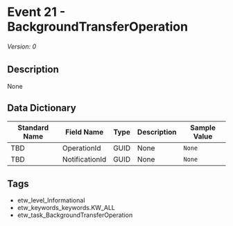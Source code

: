 # Event 21 - BackgroundTransferOperation
###### Version: 0

## Description
None

## Data Dictionary
|Standard Name|Field Name|Type|Description|Sample Value|
|---|---|---|---|---|
|TBD|OperationId|GUID|None|`None`|
|TBD|NotificationId|GUID|None|`None`|

## Tags
* etw_level_Informational
* etw_keywords_keywords.KW_ALL
* etw_task_BackgroundTransferOperation